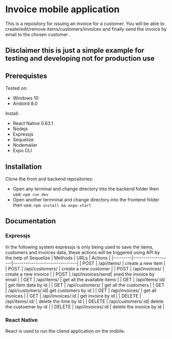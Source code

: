 # Invoice mobile application

This is a repository for issuing an invoice for a customer. You will be able to create/edit/remove items/customers/invoices and finally send the invoice by email to the chosen customer .
## Disclaimer this is just a simple example for testing and developing not for production use

## Prerequistes 

Tested on:
- Windows 10
- Andoird 8.0

Install:
- React Native 0.63.1
- Nodejs 
- Expressjs
- Sequelize
- Nodemailer
- Expo CLI

## Installation

Clone the front and backend repositories:
- Open any terminal and change directory into the backend folder then use: `npm run dev`
- Open another termninal and change directory into the frontend folder then use: `npm install && expo start`

## Documentation

### Expressjs

In the following system expressjs is only being used to save the items, customers and invoices data, these actions will be triggered using API by the help of Sequelize
| Methods | URLs              | Actions                       |
|---------|-------------------|-------------------------------|
| POST    | /api/items/       | create a new item             |
| POST    | /api/customers/   | create a new customer         |
| POST    | /api/invoices/    | create a new invoice          |
| POST    | /api/invoices/send| sned the invoice by email     |
| GET     | /api/items/       | get all the available items   |
| GET     | /api/items/:id/   | get item data by id           |
| GET     | /api/customers/   | get all the customers         |
| GET     | /api/customers/:id| get customers by id           |
| GET     | /api/invoices/    | get all invoices              |
| GET     | /api/invoices/:id | get invoice by id             |
| DELETE  | /api/items/:id/   | delete the itme by id         |
| DELETE  | /api/customers/:id| delete the custoemer by id    |
| DELETE  | /api/invoices/:id | delete the invoice by id    |

### React Native

React is used to run the cliend application on the mobile.

